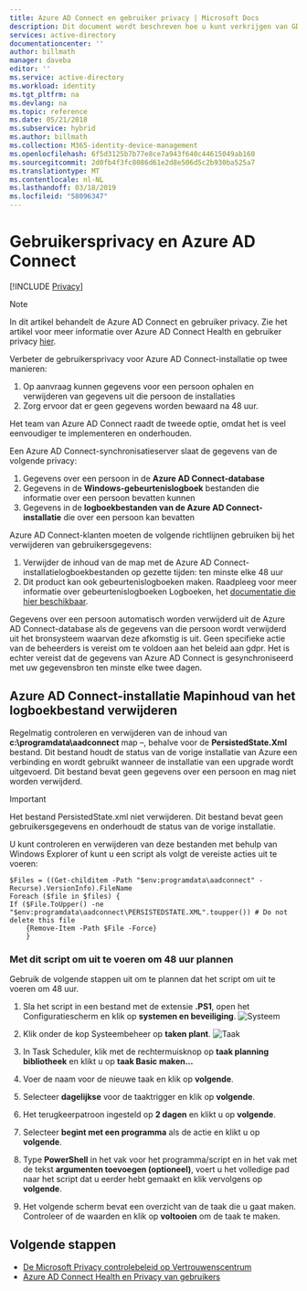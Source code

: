 ```yaml
---
title: Azure AD Connect en gebruiker privacy | Microsoft Docs
description: Dit document wordt beschreven hoe u kunt verkrijgen van GDPR in overeenstemming is met Azure AD Connect.
services: active-directory
documentationcenter: ''
author: billmath
manager: daveba
editor: ''
ms.service: active-directory
ms.workload: identity
ms.tgt_pltfrm: na
ms.devlang: na
ms.topic: reference
ms.date: 05/21/2018
ms.subservice: hybrid
ms.author: billmath
ms.collection: M365-identity-device-management
ms.openlocfilehash: 6f5d3125b7b77e8ce7a943f640c44615049ab160
ms.sourcegitcommit: 2d0fb4f3fc8086d61e2d8e506d5c2b930ba525a7
ms.translationtype: MT
ms.contentlocale: nl-NL
ms.lasthandoff: 03/18/2019
ms.locfileid: "58096347"
---
```

# <a name="user-privacy-and-azure-ad-connect"></a>Gebruikersprivacy en Azure AD Connect 

[!INCLUDE [Privacy](../../../includes/gdpr-intro-sentence.md)]

>[!NOTE] 
>In dit artikel behandelt de Azure AD Connect en gebruiker privacy.  Zie het artikel voor meer informatie over Azure AD Connect Health en gebruiker privacy [hier](reference-connect-health-user-privacy.md).

Verbeter de gebruikersprivacy voor Azure AD Connect-installatie op twee manieren:

1.  Op aanvraag kunnen gegevens voor een persoon ophalen en verwijderen van gegevens uit die persoon de installaties
2.  Zorg ervoor dat er geen gegevens worden bewaard na 48 uur.

Het team van Azure AD Connect raadt de tweede optie, omdat het is veel eenvoudiger te implementeren en onderhouden.

Een Azure AD Connect-synchronisatieserver slaat de gegevens van de volgende privacy:
1.  Gegevens over een persoon in de **Azure AD Connect-database**
2.  Gegevens in de **Windows-gebeurtenislogboek** bestanden die informatie over een persoon bevatten kunnen
3.  Gegevens in de **logboekbestanden van de Azure AD Connect-installatie** die over een persoon kan bevatten

Azure AD Connect-klanten moeten de volgende richtlijnen gebruiken bij het verwijderen van gebruikersgegevens:
1.  Verwijder de inhoud van de map met de Azure AD Connect-installatielogboekbestanden op gezette tijden: ten minste elke 48 uur
2.  Dit product kan ook gebeurtenislogboeken maken.  Raadpleeg voor meer informatie over gebeurtenislogboeken Logboeken, het [documentatie die hier beschikbaar](https://msdn.microsoft.com/library/windows/desktop/aa385780.aspx).

Gegevens over een persoon automatisch worden verwijderd uit de Azure AD Connect-database als de gegevens van die persoon wordt verwijderd uit het bronsysteem waarvan deze afkomstig is uit. Geen specifieke actie van de beheerders is vereist om te voldoen aan het beleid aan gdpr.  Het is echter vereist dat de gegevens van Azure AD Connect is gesynchroniseerd met uw gegevensbron ten minste elke twee dagen.

## <a name="delete-the-azure-ad-connect-installation-log-file-folder-contents"></a>Azure AD Connect-installatie Mapinhoud van het logboekbestand verwijderen
Regelmatig controleren en verwijderen van de inhoud van **c:\programdata\aadconnect** map –, behalve voor de **PersistedState.Xml** bestand. Dit bestand houdt de status van de vorige installatie van Azure een verbinding en wordt gebruikt wanneer de installatie van een upgrade wordt uitgevoerd. Dit bestand bevat geen gegevens over een persoon en mag niet worden verwijderd.

>[!IMPORTANT]
>Het bestand PersistedState.xml niet verwijderen.  Dit bestand bevat geen gebruikersgegevens en onderhoudt de status van de vorige installatie.

U kunt controleren en verwijderen van deze bestanden met behulp van Windows Explorer of kunt u een script als volgt de vereiste acties uit te voeren:


```
$Files = ((Get-childitem -Path "$env:programdata\aadconnect" -Recurse).VersionInfo).FileName
Foreach ($file in $files) {
If ($File.ToUpper() -ne "$env:programdata\aadconnect\PERSISTEDSTATE.XML".toupper()) # Do not delete this file
    {Remove-Item -Path $File -Force}
    } 
```

### <a name="schedule-this-script-to-run-every-48-hours"></a>Met dit script om uit te voeren om 48 uur plannen
Gebruik de volgende stappen uit om te plannen dat het script om uit te voeren om 48 uur.

1.  Sla het script in een bestand met de extensie  **&#46;PS1**, open het Configuratiescherm en klik op **systemen en beveiliging**.
    ![Systeem](./media/reference-connect-user-privacy/gdpr2.png)

2.  Klik onder de kop Systeembeheer op **taken plant**.
    ![Taak](./media/reference-connect-user-privacy/gdpr3.png)
3.  In Task Scheduler, klik met de rechtermuisknop op **taak planning bibliotheek** en klikt u op **taak Basic maken...**
4.  Voer de naam voor de nieuwe taak en klik op **volgende**.
5.  Selecteer **dagelijkse** voor de taaktrigger en klik op **volgende**.
6.  Het terugkeerpatroon ingesteld op **2 dagen** en klikt u op **volgende**.
7.  Selecteer **begint met een programma** als de actie en klikt u op **volgende**.
8.  Type **PowerShell** in het vak voor het programma/script en in het vak met de tekst **argumenten toevoegen (optioneel)**, voert u het volledige pad naar het script dat u eerder hebt gemaakt en klik vervolgens op **volgende**.
9.  Het volgende scherm bevat een overzicht van de taak die u gaat maken. Controleer of de waarden en klik op **voltooien** om de taak te maken.



## <a name="next-steps"></a>Volgende stappen
* [De Microsoft Privacy controlebeleid op Vertrouwenscentrum](https://www.microsoft.com/trustcenter)
* [Azure AD Connect Health en Privacy van gebruikers](reference-connect-health-user-privacy.md)

